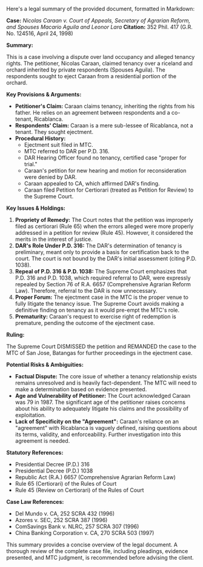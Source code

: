 Here's a legal summary of the provided document, formatted in Markdown:

**Case:** *Nicolas Caraan v. Court of Appeals, Secretary of Agrarian Reform, and Spouses Macario Aguila and Leonor Lara*
**Citation:** 352 Phil. 417 (G.R. No. 124516, April 24, 1998)

**Summary:**

This is a case involving a dispute over land occupancy and alleged tenancy rights. The petitioner, Nicolas Caraan, claimed tenancy over a riceland and orchard inherited by private respondents (Spouses Aguila). The respondents sought to eject Caraan from a residential portion of the orchard.

**Key Provisions & Arguments:**

*   **Petitioner's Claim:** Caraan claims tenancy, inheriting the rights from his father. He relies on an agreement between respondents and a co-tenant, Ricablanca.
*   **Respondents' Claim:** Caraan is a mere sub-lessee of Ricablanca, not a tenant. They sought ejectment.
*   **Procedural History:**
    *   Ejectment suit filed in MTC.
    *   MTC referred to DAR per P.D. 316.
    *   DAR Hearing Officer found no tenancy, certified case "proper for trial."
    *   Caraan's petition for new hearing and motion for reconsideration were denied by DAR.
    *   Caraan appealed to CA, which affirmed DAR's finding.
    *   Caraan filed Petition for Certiorari (treated as Petition for Review) to the Supreme Court.

**Key Issues & Holdings:**

1.  **Propriety of Remedy:** The Court notes that the petition was improperly filed as certiorari (Rule 65) when the errors alleged were more properly addressed in a petition for review (Rule 45). However, it considered the merits in the interest of justice.
2.  **DAR's Role Under P.D. 316:** The DAR's determination of tenancy is preliminary, meant only to provide a basis for certification back to the court. The court is not bound by the DAR's initial assessment (citing P.D. 1038).
3.  **Repeal of P.D. 316 & P.D. 1038:** The Supreme Court emphasizes that P.D. 316 and P.D. 1038, which required referral to DAR, were expressly repealed by Section 76 of R.A. 6657 (Comprehensive Agrarian Reform Law). Therefore, referral to the DAR is now unnecessary.
4.  **Proper Forum:** The ejectment case in the MTC is the proper venue to fully litigate the tenancy issue. The Supreme Court avoids making a definitive finding on tenancy as it would pre-empt the MTC's role.
5.  **Prematurity:** Caraan's request to exercise right of redemption is premature, pending the outcome of the ejectment case.

**Ruling:**

The Supreme Court DISMISSED the petition and REMANDED the case to the MTC of San Jose, Batangas for further proceedings in the ejectment case.

**Potential Risks & Ambiguities:**

*   **Factual Dispute:** The core issue of whether a tenancy relationship exists remains unresolved and is heavily fact-dependent. The MTC will need to make a determination based on evidence presented.
*   **Age and Vulnerability of Petitioner:** The Court acknowledged Caraan was 79 in 1987. The significant age of the petitioner raises concerns about his ability to adequately litigate his claims and the possibility of exploitation.
*   **Lack of Specificity on the "Agreement":** Caraan's reliance on an "agreement" with Ricablanca is vaguely defined, raising questions about its terms, validity, and enforceability. Further investigation into this agreement is needed.

**Statutory References:**

*   Presidential Decree (P.D.) 316
*   Presidential Decree (P.D.) 1038
*   Republic Act (R.A.) 6657 (Comprehensive Agrarian Reform Law)
*   Rule 65 (Certiorari) of the Rules of Court
*   Rule 45 (Review on Certiorari) of the Rules of Court

**Case Law References:**

*   Del Mundo v. CA, 252 SCRA 432 (1996)
*   Azores v. SEC, 252 SCRA 387 (1996)
*   ComSavings Bank v. NLRC, 257 SCRA 307 (1996)
*   China Banking Corporation v. CA, 270 SCRA 503 (1997)

This summary provides a concise overview of the legal document. A thorough review of the complete case file, including pleadings, evidence presented, and MTC judgment, is recommended before advising the client.
